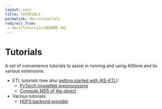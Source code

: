 ```yaml
---
layout: post
title: TUTORIALS
permalink: docs/tutorials
redirect_from:
 - docs/tutorials/README.md/
---
```


# Tutorials

A set of convenience tutorials to assist in running and using AIStore and its various extensions.

- ETL tutorials (see also [getting started with AIS-ETL](/aistore/docs/etl.md)):
  - [PyTorch ImageNet preprocessing](/aistore/docs/tutorials/etl/etl_imagenet_pytorch.md)
  - [Compute MD5 of the object](/aistore/docs/tutorials/etl/compute_md5.md)
- Various tutorials:
  - [HDFS backend provider](/aistore/docs/tutorials/various/hdfs_backend.md)
